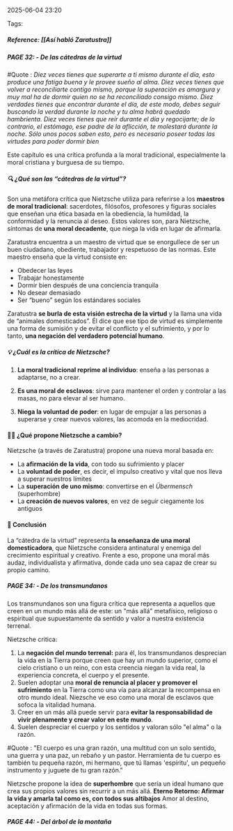 2025-06-04 23:20

Tags:
##### **Reference:** [[Así habló Zaratustra]]


##### **PAGE 32:** - *De las cátedras de la virtud*

#Quote : 
*Diez veces tienes que superarte a ti mismo durante el día, esto produce una fatiga buena y le provee sueño al alma. 
Diez veces tienes que volver a reconciliarte contigo mismo, porque la superación es amargura y muy mal ha de dormir quien no se ha reconciliado consigo mismo.
Diez verdades tienes que encontrar durante el día, de este modo, debes seguir buscando la verdad durante la noche y tu alma habrá quedado hambrienta.
Diez veces tienes que reír durante el día y regocijarte; de lo contrario, el estómago, ese padre de la aflicción, te molestará durante la noche.
Sólo unos pocos saben esto, pero es necesario poseer todas las virtudes para poder dormir bien*

Este capítulo es una crítica profunda a la moral tradicional, especialmente la moral cristiana y burguesa de su tiempo.

##### 🔍 ¿Qué son las “cátedras de la virtud”?

Son una metáfora crítica que Nietzsche utiliza para referirse a los **maestros de moral tradicional**: sacerdotes, filósofos, profesores y figuras sociales que enseñan una ética basada en la obediencia, la humildad, la conformidad y la renuncia al deseo. Estos valores son, para Nietzsche, síntomas de **una moral decadente**, que niega la vida en lugar de afirmarla.

Zaratustra encuentra a un maestro de virtud que se enorgullece de ser un buen ciudadano, obediente, trabajador y respetuoso de las normas. Este maestro enseña que la virtud consiste en:

- Obedecer las leyes 
- Trabajar honestamente
- Dormir bien después de una conciencia tranquila
- No desear demasiado
- Ser “bueno” según los estándares sociales

Zaratustra **se burla de esta visión estrecha de la virtud** y la llama una vida de “animales domesticados”. Él dice que ese tipo de virtud es simplemente una forma de sumisión y de evitar el conflicto y el sufrimiento, y por lo tanto, **una negación del verdadero potencial humano**.

##### 💡 ¿Cuál es la crítica de Nietzsche?

1. **La moral tradicional reprime al individuo**: enseña a las personas a adaptarse, no a crear.

2. **Es una moral de esclavos**: sirve para mantener el orden y controlar a las masas, no para elevar al ser humano.

3. **Niega la voluntad de poder**: en lugar de empujar a las personas a superarse y crear nuevos valores, las acomoda en la mediocridad.
#### 🧗‍♂️ ¿Qué propone Nietzsche a cambio?

Nietzsche (a través de Zaratustra) propone una nueva moral basada en:

- La **afirmación de la vida**, con todo su sufrimiento y placer
- La **voluntad de poder**, es decir, el impulso creativo y vital que nos lleva a superar nuestros límites    
- La **superación de uno mismo**: convertirse en el _Übermensch_ (superhombre)
- La **creación de nuevos valores**, en vez de seguir ciegamente los antiguos
#### 🧠 Conclusión
La “cátedra de la virtud” representa **la enseñanza de una moral domesticadora**, que Nietzsche considera antinatural y enemiga del crecimiento espiritual y creativo. Frente a eso, propone una moral más audaz, individualista y afirmativa, donde cada uno sea capaz de crear su propio camino.


##### **PAGE 34:** - *De los transmundanos*

Los transmundanos son una figura crítica que representa a aquellos que creen en un mundo más allá de este: un "más allá" metafísico, religioso o espiritual que supuestamente da sentido y valor a nuestra existencia terrenal.

Nietzsche critica:
1. La **negación del mundo terrenal:** para él, los transmundanos desprecian la vida en la Tierra porque creen que hay un mundo superior, como el cielo cristiano o un reino, con esta creencia niegan la vida real, la experiencia concreta, el cuerpo y el presente.
2. Suelen adoptar una **moral de renuncia al placer y promover el sufrimiento** en la Tierra como una vía para alcanzar la recompensa en otro mundo ideal. Niezsche ve eso como una moral de esclavos que sofoca la vitalidad humana.
3. Creer en un más allá puede servir para **evitar la responsabilidad de vivir plenamente y crear valor en este mundo**.
4. Suelen despreciar el cuerpo y los sentidos y valoran sólo "el alma" o la razón.

#Quote : "El cuerpo es una gran razón, una multitud con un solo sentido, una guerra y una paz, un rebaño y un pastor. Herramienta de tu cuerpo es también tu pequeña razón, mi hermano, que tú llamas 'espíritu', un pequeño instrumento y juguete de tu gran razón."

Nietzsche propone la idea de **superhombre** que sería un ideal humano que crea sus propios valores sin recurrir a un más allá.
**Eterno Retorno: Afirmar la vida y amarla tal como es, con todos sus altibajos**
Amor al destino, aceptación y afirmación de la vida en todas sus formas.

##### **PAGE 44:** - *Del árbol de la montaña*












